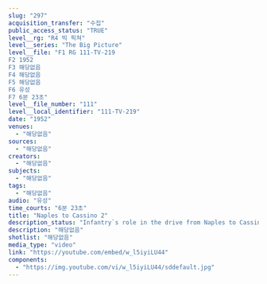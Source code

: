 ```yaml
---
slug: "297"
acquisition_transfer: "수집"
public_access_status: "TRUE"
level__rg: "R4 빅 픽쳐"
level__series: "The Big Picture"
level__file: "F1 RG 111-TV-219
F2 1952
F3 해당없음
F4 해당없음
F5 해당없음
F6 유성
F7 6분 23초"
level__file_number: "111"
level__local_identifier: "111-TV-219"
date: "1952"
venues: 
  - "해당없음"
sources: 
  - "해당없음"
creators: 
  - "해당없음"
subjects: 
  - "해당없음"
tags: 
  - "해당없음"
audio: "유성"
time_courts: "6분 23초"
title: "Naples to Cassino 2"
description_status: "Infantry`s role in the drive from Naples to Cassino, plus the battle of San Pietro. Colonel Quinn salutes combat engineers."
description: "해당없음"
shotlist: "해당없음"
media_type: "video"
link: "https://youtube.com/embed/w_l5iyiLU44"
components: 
  - "https://img.youtube.com/vi/w_l5iyiLU44/sddefault.jpg"
---
```

